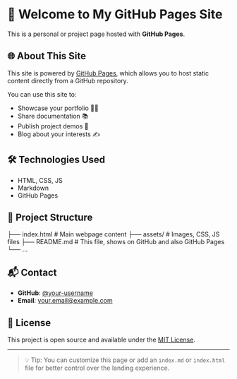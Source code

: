 # 👋 Welcome to My GitHub Pages Site

This is a personal or project page hosted with **GitHub Pages**.

## 🌐 About This Site

This site is powered by [GitHub Pages](https://pages.github.com/), which allows you to host static content directly from a GitHub repository.

You can use this site to:

- Showcase your portfolio 🧑‍💻  
- Share documentation 📚  
- Publish project demos 🚀  
- Blog about your interests ✍️

## 🛠️ Technologies Used

- HTML, CSS, JS
- Markdown
- GitHub Pages

## 📂 Project Structure

├── index.html # Main webpage content
├── assets/ # Images, CSS, JS files
├── README.md # This file, shows on GitHub and also GitHub Pages
└── ...


## 📬 Contact

- **GitHub**: [@your-username](https://github.com/your-username)  
- **Email**: your.email@example.com

## 📄 License

This project is open source and available under the [MIT License](LICENSE).

---

> 💡 Tip: You can customize this page or add an `index.md` or `index.html` file for better control over the landing experience.
